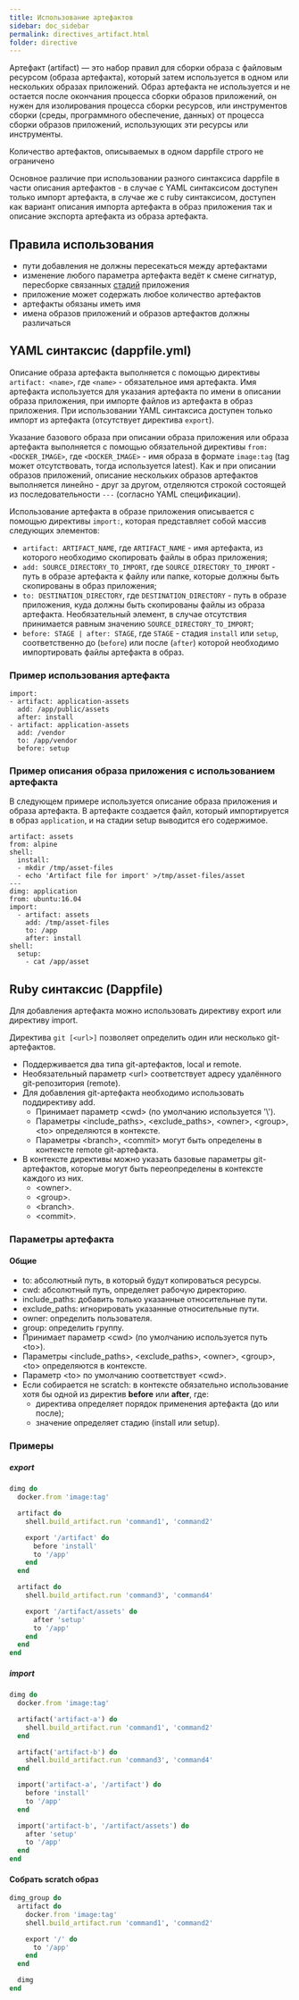 ```yaml
---
title: Использование артефактов
sidebar: doc_sidebar
permalink: directives_artifact.html
folder: directive
---
```


Артефакт (artifact) — это набор правил для сборки образа с файловым ресурсом (образа артефакта), который затем используется в одном или нескольких образах приложений. Образ артефакта не используется и не остается после окончания процесса сборки образов приложений, он нужен для изолирования процесса сборки ресурсов, или инструментов сборки (среды, программного обеспечение, данных) от процесса сборки образов приложений, использующих эти ресурсы или инструменты.

Количество артефактов, описываемых в одном dappfile строго не ограничено

Основное различие при использовании разного синтаксиса dappfile в части описания артефактов - в случае с YAML синтаксисом доступен только импорт артефакта, в случае же с ruby синтаксисом, доступен как вариант описания импорта артефакта в образ приложения так и описание экспорта артефакта из образа артефакта.

## Правила использования

* пути добавления не должны пересекаться между артефактами
* изменение любого параметра артефакта ведёт к смене сигнатур, пересборке связанных [стадий](stages.html#стадия) приложения
* приложение может содержать любое количество артефактов
* артефакты обязаны иметь имя
* имена образов приложений и образов артефактов должны различаться


## YAML синтаксис (dappfile.yml)

Описание образа артефакта выполняется с помощью директивы `artifact: <name>`, где `<name>` - обязательное имя артефакта. Имя артефакта используется для указания артефакта по имени в описании образа приложения, при импорте файлов из артефакта в образ приложения. При использовании YAML синтаксиса доступен только импорт из артефакта (отсутствует директива `export`).

Указание базового образа при описании образа приложения или образа артефакта выполняется с помощью обязательной директивы `from: <DOCKER_IMAGE>`, где `<DOCKER_IMAGE>` - имя образа в формате `image:tag` (tag может отсутствовать, тогда используется latest). Как и при описании образов приложений, описание нескольких образов артефактов выполняется линейно - друг за другом, отделяются строкой состоящей из последовательности `---` (согласно YAML спецификации).

Использование артефакта в образе приложения описывается с помощью директивы `import:`, которая представляет собой массив следующих элементов:
* `artifact: ARTIFACT_NAME`, где `ARTIFACT_NAME` - имя артефакта, из которого необходимо скопировать файлы в образ приложения;
* `add: SOURCE_DIRECTORY_TO_IMPORT`, где `SOURCE_DIRECTORY_TO_IMPORT` - путь в образе артефакта к файлу или папке, которые должны быть скопированы в образ приложения;
* `to: DESTINATION_DIRECTORY`, где `DESTINATION_DIRECTORY` - путь в образе приложения, куда должны быть скопированы файлы из образа артефакта. Необязательный элемент, в случае отсутствия принимается равным значению `SOURCE_DIRECTORY_TO_IMPORT`;
* `before: STAGE | after: STAGE`, где `STAGE` - стадия `install` или `setup`, соответственно до (`before`) или после (`after`) которой необходимо импортировать файлы артефакта в образ.

### Пример использования артефакта
```
import:
- artifact: application-assets
  add: /app/public/assets
  after: install
- artifact: application-assets
  add: /vendor
  to: /app/vendor
  before: setup
```

### Пример описания образа приложения с использованием артефакта

В следующем примере используется описание образа приложения и образа артефакта. В артефакте создается файл, который импортируется в образ `application`, и на стадии setup выводится его содержимое.

```
artifact: assets
from: alpine
shell:
  install:
  - mkdir /tmp/asset-files
  - echo 'Artifact file for import' >/tmp/asset-files/asset
---
dimg: application
from: ubuntu:16.04
import:
  - artifact: assets
    add: /tmp/asset-files
    to: /app
    after: install
shell:
  setup:
    - cat /app/asset
```

## Ruby синтаксис (Dappfile)

Для добавления артефакта можно использовать директиву export или директиву import.

Директива `git [<url>]` позволяет определить один или несколько git-артефактов.

* Поддерживается два типа git-артефактов, local и remote.
* Необязательный параметр \<url\> соответствует адресу удалённого git-репозитория (remote).
* Для добавления git-артефакта необходимо использовать поддирективу add.
  * Принимает параметр \<cwd\> (по умолчанию используется '\\').
  * Параметры \<include_paths\>, \<exclude_paths\>, \<owner\>, \<group\>, \<to\> определяются в контексте.
  * Параметры \<branch\>, \<commit\> могут быть определены в контексте remote git-артефакта.
* В контексте директивы можно указать базовые параметры git-артефактов, которые могут быть переопределены в контексте каждого из них.
  * \<owner\>.
  * \<group\>.
  * \<branch\>.
  * \<commit\>.

### Параметры артефакта

#### Общие
* to: абсолютный путь, в который будут копироваться ресурсы.
* cwd: абсолютный путь, определяет рабочую директорию.
* include_paths: добавить только указанные относительные пути.
* exclude_paths: игнорировать указанные относительные пути.
* owner: определить пользователя.
* group: определить группу.
* Принимает параметр \<cwd\> (по умолчанию используется путь \<to\>).
* Параметры \<include_paths\>, \<exclude_paths\>, \<owner\>, \<group\>, \<to\> определяются в контексте.
* Параметр \<to\> по умолчанию соответствует \<cwd\>.
* Если собирается не scratch: в контексте обязательно использование хотя бы одной из директив **before** или **after**, где:
    * директива определяет порядок применения артефакта (до или после);
    * значение определяет стадию (install или setup).

### Примеры

##### export
```ruby
dimg do
  docker.from 'image:tag'

  artifact do
    shell.build_artifact.run 'command1', 'command2'

    export '/artifact' do
      before 'install'
      to '/app'
    end
  end

  artifact do
    shell.build_artifact.run 'command3', 'command4'

    export '/artifact/assets' do
      after 'setup'
      to '/app'
    end
  end
end
```

##### import
```ruby
dimg do
  docker.from 'image:tag'

  artifact('artifact-a') do
    shell.build_artifact.run 'command1', 'command2'
  end

  artifact('artifact-b') do
    shell.build_artifact.run 'command3', 'command4'
  end

  import('artifact-a', '/artifact') do
    before 'install'
    to '/app'
  end

  import('artifact-b', '/artifact/assets') do
    after 'setup'
    to '/app'
  end
end
```

#### Собрать scratch образ
```ruby
dimg_group do
  artifact do
    docker.from 'image:tag'
    shell.build_artifact.run 'command1', 'command2'

    export '/' do
      to '/app'
    end
  end

  dimg
end
```
